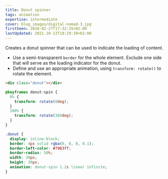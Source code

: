 ```yaml
---
title: Donut spinner
tags: animation
expertise: intermediate
cover: blog_images/digital-nomad-3.jpg
firstSeen: 2018-02-27T17:32:35+02:00
lastUpdated: 2021-10-13T19:29:39+02:00
---
```


Creates a donut spinner that can be used to indicate the loading of content.

- Use a semi-transparent `border` for the whole element. Exclude one side that will serve as the loading indicator for the donut.
- Define and use an appropriate animation, using `transform: rotate()` to rotate the element.

```html
<div class="donut"></div>
```

```css
@keyframes donut-spin {
  0% {
    transform: rotate(0deg);
  }
  100% {
    transform: rotate(360deg);
  }
}

.donut {
  display: inline-block;
  border: 4px solid rgba(0, 0, 0, 0.1);
  border-left-color: #7983ff;
  border-radius: 50%;
  width: 30px;
  height: 30px;
  animation: donut-spin 1.2s linear infinite;
}
```
